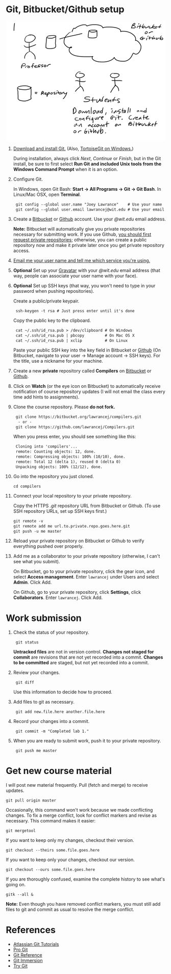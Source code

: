 # Git, Bitbucket/Github setup

![Summary of Git, Bitbucket/Github setup](setup.gif)

1. [Download and install Git.](http://git-scm.com)
    (Also, [TortoiseGit on Windows.](http://code.google.com/p/tortoisegit/))

    During installation, always click *Next*, *Continue* or *Finish*, but in the Git install, be sure to first select **Run Git and included Unix tools from the Windows Command Prompt** when it is an option.

2. Configure Git.

	In Windows, open Git Bash: **Start -> All Programs -> Git -> Git Bash**. In Linux/Mac OSX, open **Terminal**.

		git config --global user.name "Joey Lawrance"    # Use your name
		git config --global user.email lawrancej@wit.edu # Use your email

3. Create a [Bitbucket](http://bitbucket.org) or [Github](http://github.com) account. Use your *@wit.edu* email address.

    **Note:** Bitbucket will automatically give you private repositories necessary for submitting work. If you use Github, [you should first request private repositories](http://github.com/edu); otherwise, you can create a public repository now and make it private later once you get private repository access.

4. [Email me your user name and tell me which service you're using.](mailto:lawrancej@wit.edu)

5. **Optional** Set up your [Gravatar](http://en.gravatar.com/) with your *@wit.edu* email address (that way, people can associate your user name with your face).

6. **Optional** Set up SSH keys (that way, you won't need to type in your password when pushing repositories).

	Create a public/private keypair.

		ssh-keygen -t rsa # Just press enter until it's done

	Copy the public key to the clipboard.

		cat ~/.ssh/id_rsa.pub > /dev/clipboard # On Windows
		cat ~/.ssh/id_rsa.pub | pbcopy         # On Mac OS X
		cat ~/.ssh/id_rsa.pub | xclip          # On Linux

	Paste your public SSH key into the key field in Bitbucket or [Github](https://github.com/settings/ssh) (On Bitbucket, navigate to your user -> Manage account -> SSH keys). For the title, use a nickname for your machine.

7. Create a new **private** repository called **Compilers** on [Bitbucket](https://bitbucket.org/repo/create) or [Github](https://github.com/new).

8. Click on **Watch** (or the eye icon on Bitbucket) to automatically receive notification of course repository updates (I will not email the class every time add hints to assignments).

9. Clone the course repository. Please **do not fork.**

		git clone https://bitbucket.org/lawrancej/compilers.git
		 - or -
		git clone https://github.com/lawrancej/Compilers.git

    When you press enter, you should see something like this:

		Cloning into 'compilers'...
		remote: Counting objects: 12, done.
		remote: Compressing objects: 100% (10/10), done.
		remote: Total 12 (delta 1), reused 0 (delta 0)
		Unpacking objects: 100% (12/12), done.

10. Go into the repository you just cloned.

		cd compilers

11. Connect your local repository to your private repository.

	Copy the HTTPS *.git* repository URL from Bitbucket or Github. (To use SSH repository URLs, set up SSH keys first.)

		git remote -v
		git remote add me url.to.private.repo.goes.here.git
		git push -u me master

12. Reload your private repository on Bitbucket or Github to verify everything pushed over properly.

13. Add me as a collaborator to your private repository (otherwise, I can't see what you submit).

	On Bitbucket, go to your private repository, click the gear icon, and select **Access management**. Enter `lawrancej` under Users and select **Admin**. Click Add.

	On Github, go to your private repository, click **Settings**, click **Collaborators**. Enter `lawrancej`. Click Add.

# Work submission

1. Check the status of your repository.

		git status

	**Untracked files** are not in version control.
	**Changes not staged for commit** are revisions that are not yet recorded into a commit.
	**Changes to be committed** are staged, but not yet recorded into a commit.

2. Review your changes.

		git diff

	Use this information to decide how to proceed.

3. Add files to git as necessary.

		git add new.file.here another.file.here

4. Record your changes into a commit.

		git commit -m "Completed lab 1."

5. When you are ready to submit work, push it to your private repository.

		git push me master

# Get new course material

I will post new material frequently. Pull (fetch and merge) to receive updates.

	git pull origin master

Occasionally, this command won't work because we made conflicting changes. To fix a merge conflict, look for conflict markers and revise as necessary. This command makes it easier:

	git mergetool

If you want to keep only my changes, checkout their version.

	git checkout --theirs some.file.goes.here

If you want to keep only your changes, checkout our version.

	git checkout --ours some.file.goes.here

If you are thoroughly confused, examine the complete history to see what's going on.

	gitk --all &

**Note:** Even though you have removed conflict markers, you must still add files to git and commit as usual to resolve the merge conflict.

# References

* [Atlassian Git Tutorials](http://www.atlassian.com/git/)
* [Pro Git](http://git-scm.com/book)
* [Git Reference](http://gitref.org/)
* [Git Immersion](http://gitimmersion.com/)
* [Try Git](http://try.github.com/)